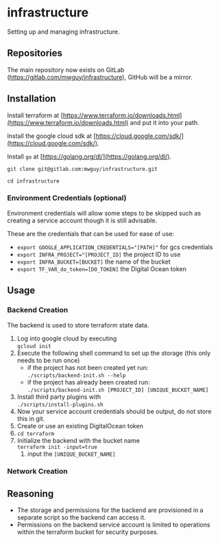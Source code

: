 # infrastructure

Setting up and managing infrastructure.

## Repositories  

The main repository now exists on GitLab (https://gitlab.com/mwguy/infrastructure), GitHub will be a mirror.

## Installation

Install terraform at [https://www.terraform.io/downloads.html](https://www.terraform.io/downloads.html) and put it into your path.

Install the google cloud sdk at [https://cloud.google.com/sdk/](https://cloud.google.com/sdk/).

Install `go` at [https://golang.org/dl/](https://golang.org/dl/).

`git clone git@gitlab.com:mwguy/infrastructure.git`

`cd infrastructure`

### Environment Credentials (optional)

Environment credentials will allow some steps to be skipped such as creating a service account though it is still advisable.

These are the credentials that can be used for ease of use:
* `export GOOGLE_APPLICATION_CREDENTIALS="[PATH]"` for gcs credentials
* `export INFRA_PROJECT="[PROJECT_ID]` the project ID to use
* `export INFRA_BUCKET=[BUCKET]` the name of the bucket
* `export TF_VAR_do_token=[DO_TOKEN]` the Digital Ocean token

## Usage

### Backend Creation

The backend is used to store terraform state data.  

1. Log into google cloud by executing  
   `gcloud init`
1. Execute the following shell command to set up the storage (this only needs to be run once)
    * if the project has not been created yet run:  
        `./scripts/backend-init.sh --help`
    * if the project has already been created run:  
        `./scripts/backend-init.sh [PROJECT_ID] [UNIQUE_BUCKET_NAME]`
1. Install third party plugins with  
   `./scripts/install-plugins.sh`
1. Now your service account credentials should be output, do not store this in git.
1. Create or use an existing DigitalOcean token
1. `cd terraform`
1. Initialize the backend with the bucket name  
   `terraform init -input=true`  
   1. input the `[UNIQUE_BUCKET_NAME]`
   
### Network Creation



## Reasoning

* The storage and permissions for the backend are provisioned in a separate script so the backend can access it.
* Permissions on the backend service account is limited to operations within the terraform bucket for security purposes.
